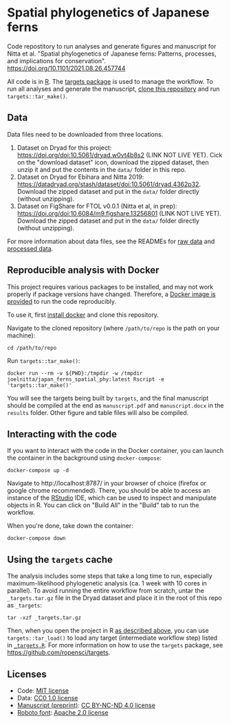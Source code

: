 # Spatial phylogenetics of Japanese ferns

Code repostitory to run analyses and generate figures and manuscript for Nitta et al. "Spatial phylogenetics of Japanese ferns: Patterns, processes, and implications for conservation". https://doi.org/10.1101/2021.08.26.457744 

All code is in [R](https://cran.r-project.org/). The [targets package](https://docs.ropensci.org/targets/index.html) is used to manage the workflow. To run all analyses and generate the manuscript, [clone this repository](https://git-scm.com/book/en/v2/Git-Basics-Getting-a-Git-Repository) and run `targets::tar_make()`.

## Data

Data files need to be downloaded from three locations.

1. Dataset on Dryad for this project: https://doi.org/doi:10.5061/dryad.w0vt4b8s2 (LINK NOT LIVE YET). Cick on the "download dataset" icon, download the zipped dataset, then unzip it and put the contents in the `data/` folder in this repo.
2. Dataset on Dryad for Ebihara and Nitta 2019: https://datadryad.org/stash/dataset/doi:10.5061/dryad.4362p32. Download the zipped dataset and put in the `data/` folder directly (without unzipping).
3. Dataset on FigShare for FTOL v0.0.1 (Nitta et al, in prep): https://doi.org/doi:10.6084/m9.figshare.13256801 (LINK NOT LIVE YET). Download the zipped dataset and put in the `data/` folder directly (without unzipping).

For more information about data files, see the READMEs for [raw data](doc/README_data_raw.md) and [processed data](doc/README_data.txt).

## Reproducible analysis with Docker

This project requires various packages to be installed, and may not work properly if package versions have changed. Therefore, a [Docker image is provided](https://hub.docker.com/r/joelnitta/japan_ferns_spatial_phy) to run the code reproducibly.

To use it, first [install docker](https://docs.docker.com/install/) and clone this repository.

Navigate to the cloned repository (where `/path/to/repo` is the path on your machine):

```
cd /path/to/repo
```

Run `targets::tar_make()`:

```
docker run --rm -v ${PWD}:/tmpdir -w /tmpdir joelnitta/japan_ferns_spatial_phy:latest Rscript -e 'targets::tar_make()'
```

You will see the targets being built by `targets`, and the final manuscript should be compiled at the end as `manuscript.pdf` and `manuscript.docx` in the `results` folder. Other figure and table files will also be compiled.

## Interacting with the code

If you want to interact with the code in the Docker container, you can launch the container in the background using `docker-compose`:

```
docker-compose up -d
```

Navigate to http://localhost:8787/ in your browser of choice (firefox or google chrome recommended). There, you should be able to access an instance of the [RStudio](https://rstudio.com/) IDE, which can be used to inspect and manipulate objects in R. You can click on "Build All" in the "Build" tab to run the workflow. 

When you're done, take down the container:

```
docker-compose down
```

## Using the `targets` cache

The analysis includes some steps that take a long time to run, especially maximum-likelihood phylogenetic analysis (ca. 1 week with 10 cores in parallel). To avoid running the entire workflow from scratch, untar the `_targets.tar.gz` file in the Dryad dataset and place it in the root of this repo as `_targets`:

```
tar -xzf _targets.tar.gz
```

Then, when you open the project in R [as described above](#interacting-with-the-code), you can use `targets::tar_load()` to load any target (intermediate workflow step) listed in [`_targets.R`](_targets.R). For more information on how to use the `targets` package, see https://github.com/ropensci/targets.

## Licenses

- Code: [MIT license](LICENSE.md)
- Data: [CC0 1.0 license](https://creativecommons.org/publicdomain/zero/1.0/)
- [Manuscript (preprint)](https://doi.org/10.1101/2021.08.26.457744): [CC BY-NC-ND 4.0 license](https://creativecommons.org/licenses/by-nc-nd/4.0/)
- [Roboto font](https://github.com/google/roboto/): [Apache 2.0 license](http://www.apache.org/licenses/LICENSE-2.0)

